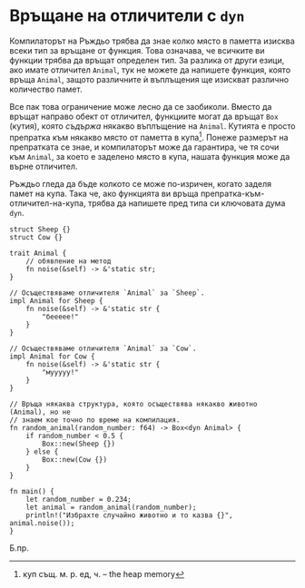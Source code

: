 # Връщане на отличители с `dyn` 

Компилаторът на Ръждьо трябва да знае колко място в паметта изисква всеки тип
за връщане от функция. Това означава, че всичките ви функции трябва да връщат
определен тип. За разлика от други езици, ако имате отличител `Animal`, тук не
можете да напишете функция, която връща `Animal`, защото различните ѝ
въплъщения ще изискват различно количество памет.

Все пак това ограничение може лесно да се заобиколи. Вместо да връщат направо
обект от отличител, функциите могат да връщат `Box` (кутия), която _съдържа_
някакво въплъщение на `Animal`. Кутията е просто препратка към някакво място от
паметта в купа[^heap]. Понеже размерът на препратката се знае, и компилаторът
може да гарантира, че тя сочи към `Animal`, за което е заделено място в купа,
нашата функция може да върне отличител.  


Ръждьо гледа да бъде колкото се може по-изричен, когато заделя памет на купа.
Така че, ако функцията ви връща препратка-към-отличител-на-купа, трябва да
напишете пред типа си ключовата дума `dyn`.

```rust,editable
struct Sheep {}
struct Cow {}

trait Animal {
    // обявление на метод
    fn noise(&self) -> &'static str;
}

// Осъществяваме отличителя `Animal` за `Sheep`.
impl Animal for Sheep {
    fn noise(&self) -> &'static str {
        "беееее!"
    }
}

// Осъществяваме отличителя `Animal` за `Cow`.
impl Animal for Cow {
    fn noise(&self) -> &'static str {
        "мууууу!"
    }
}

// Връща някаква структура, която осъществява някакво животно (Animal), но не
// знаем кое точно по време на компилация.
fn random_animal(random_number: f64) -> Box<dyn Animal> {
    if random_number < 0.5 {
        Box::new(Sheep {})
    } else {
        Box::new(Cow {})
    }
}

fn main() {
    let random_number = 0.234;
    let animal = random_animal(random_number);
    println!("Избрахте случайно животно и то казва {}", animal.noise());
}

```
Б.пр.

[^heap]: куп същ. м. р. ед, ч. – the heap memory

